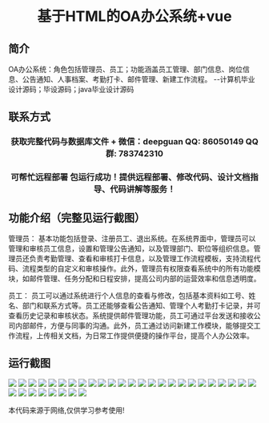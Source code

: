 <p><h1 align="center">基于HTML的OA办公系统+vue</h1></p>

## 简介
OA办公系统：角色包括管理员、员工；功能涵盖员工管理、部门信息、岗位信息、公告通知、人事档案、考勤打卡、邮件管理、新建工作流程。    --计算机毕业设计源码；毕设源码；java毕业设计源码


## 联系方式
<p><h3 align="center">获取完整代码与数据库文件 + 微信：deepguan QQ: 86050149 QQ群: 783742310</h3></p>
<p><h3 align="center">可帮忙远程部署 包运行成功！提供远程部署、修改代码、设计文档指导、代码讲解等服务！</h3></p>

## 功能介绍（完整见运行截图）
管理员： 基本功能包括登录、注册员工、退出系统。在系统界面中，管理员可以管理和审核员工信息，设置和管理公告通知，以及管理部门、职位等组织信息。管理员还负责考勤管理、查看和审核打卡信息，以及管理工作流程模板，支持流程代码、流程类型的自定义和审核操作。此外，管理员有权限查看系统中的所有功能模块，如邮件管理、任务分配和日程安排，提高公司内部的运营效率和信息透明度。

员工： 员工可以通过系统进行个人信息的查看与修改，包括基本资料如工号、姓名、部门和联系方式等。员工还能够查看公告通知、管理个人考勤打卡记录，并可查看历史记录和审核状态。系统提供邮件管理功能，员工可通过平台发送和接收公司内部邮件，方便与同事的沟通。此外，员工通过访问新建工作模块，能够提交工作流程，上传相关文档，为日常工作提供便捷的操作平台，提高个人办公效率。


## 运行截图
![](img/001.jpg)
![](img/002.jpg)
![](img/003.jpg)
![](img/004.jpg)
![](img/005.jpg)
![](img/006.jpg)
![](img/007.jpg)
![](img/008.jpg)
![](img/009.jpg)
![](img/010.jpg)
![](img/011.jpg)
![](img/012.jpg)
![](img/013.jpg)
![](img/014.jpg)
![](img/015.jpg)
![](img/016.jpg)
![](img/017.jpg)
![](img/018.jpg)
![](img/019.jpg)
![](img/020.jpg)
![](img/021.jpg)
![](img/022.jpg)
![](img/023.jpg)
![](img/024.jpg)
![](img/025.jpg)
![](img/026.jpg)
![](img/027.jpg)
![](img/028.jpg)
![](img/029.jpg)
![](img/030.jpg)
![](img/031.jpg)
![](img/032.jpg)
![](img/033.jpg)

<p>本代码来源于网络,仅供学习参考使用!</p>
